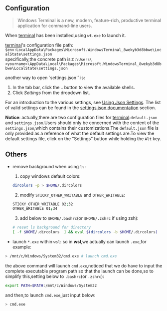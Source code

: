Configuration
--------
>Windows Terminal is a new, modern, feature-rich, productive terminal application for command-line users.

When [terminal] has been installed,using `wt.exe` to launch it.

[terminal]'s configuration file path: `$env:LocalAppData\Packages\Microsoft.WindowsTerminal_8wekyb3d8bbwe\LocalState\settings.json`\
specifically,the concrete path is:`C:\Users\<yourname>\AppData\Local\Packages\Microsoft.WindowsTerminal_8wekyb3d8bbwe\LocalState\settings.json`

another way to open `settings.json`` is:
1. In the tab bar, click the `⌵` button to view the available shells.
2. Click *Settings* from the dropdown list.

For an introduction to the various settings, see [Using Json Settings][UsingJsonSettings]. The list of valid settings can be found in the [settings.json documentation][SettingsSchema] section.

**Notice**: actually,there are two configuration files for [terminal]:`default.json` and `settings.json`.Users should only be concerned with the content of the `settings.json`,which contains their customizations.The `default.json` file is only provided as a reference of what the default settings are.To view the default settings file, click on the "Settings" button while holding the `Alt` key.

Others
------
- remove background when using `ls`:
    1. copy windows default colors:
    ```bash
    dircolors -p > $HOME/.dircolors
    ```
    2. modify `STICKY_OTHER_WRITABLE` and `OTHER_WRITABLE`:
    ```bash
    STICKY_OTHER_WRITABLE 02;32 
    OTHER_WRITABLE 01;34 
    ```
    3. add below to `$HOME/.bashrc`(or `$HOME/.zshrc` if using zsh):
    ```bash
    # reset ls background for directory
    [ -f $HOME/.dircolors  ] && eval $(dircolors -b $HOME/.dircolors)
    ```

- launch `*.exe` within `wsl`: so in **wsl**,we actually can launch `.exe`,for example:
```bash
> /mnt/c/Windows/System32/cmd.exe # launch cmd.exe
```
the above command will launch `cmd.exe`,noticed that we do have to input the complete executable program path so that the launch can be done,so to simplify this,setting below to `.bashrc`(or `.zshrc`):
```bash
export PATH=$PATH:/mnt/c/Windows/System32
```
and then,to launch `cmd.exe`,just input below:
```bash
> cmd.exe
```

[terminal]:https://github.com/microsoft/terminal
[UsingJsonSettings]:https://github.com/microsoft/terminal/blob/master/doc/user-docs/UsingJsonSettings.md
[SettingsSchema]:https://github.com/microsoft/terminal/blob/master/doc/cascadia/SettingsSchema.md
